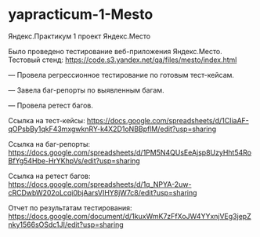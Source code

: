 # yapracticum-1-Mesto
Яндекс.Практикум 1 проект Яндекс.Место 

Было проведено тестирование веб-приложения Яндекс.Место.  
Тестовый стенд: https://code.s3.yandex.net/qa/files/mesto/index.html 

— Провела регрессионное тестирование по готовым тест-кейсам. 

— Завела баг-репорты по выявленным багам.

— Провела ретест багов.

Ссылка на тест-кейсы:
https://docs.google.com/spreadsheets/d/1CIiaAF-qOPsbBy1qkF43mxgwknRY-k4X2D1oNBBpflM/edit?usp=sharing

Ссылка на баг-репорты:
https://docs.google.com/spreadsheets/d/1PM5N4QUsEeAjsp8UzyHht54RoBfYg54Hbe-HrYKhpVs/edit?usp=sharing

Ссылка на ретест багов:
https://docs.google.com/spreadsheets/d/1q_NPYA-2uw-cRCDwbW202oLcqi0bjAarsVIHY8jW7c8/edit?usp=sharing

Отчет по результатам тестирования:
https://docs.google.com/document/d/1kuxWmK7zFfXoJW4YYxnjVEg3jepZnky1566sOSdc1JI/edit?usp=sharing
